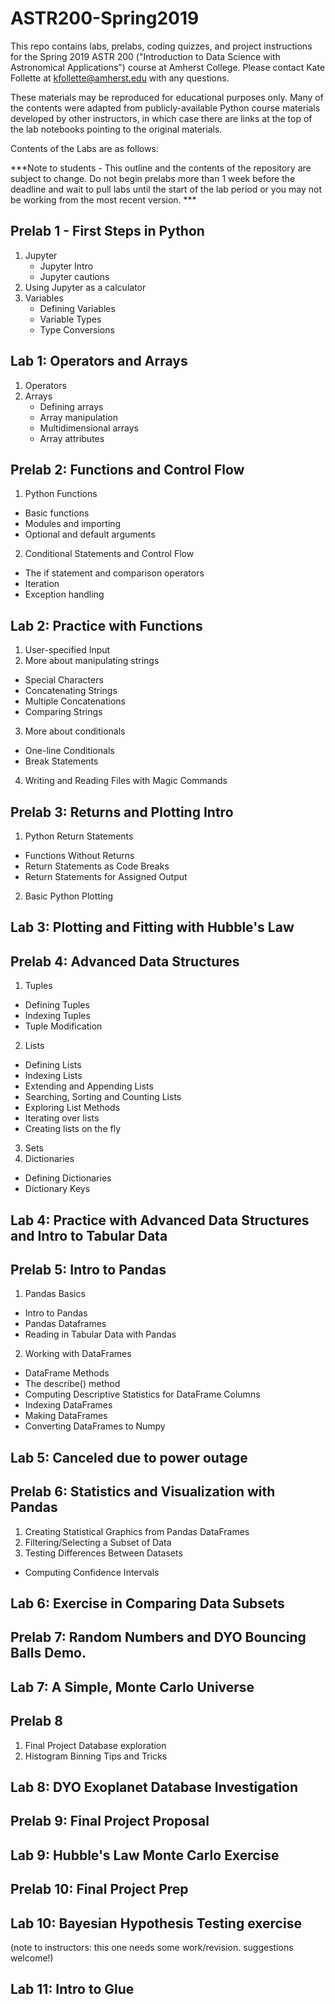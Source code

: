 # ASTR200-Spring2019

This repo contains labs, prelabs, coding quizzes, and project instructions for the Spring 2019 ASTR 200 ("Introduction to Data Science with Astronomical Applications") course at Amherst College. Please contact Kate Follette at kfollette@amherst.edu with any questions. 

These materials may be reproduced for educational purposes only. Many of the contents were adapted from publicly-available Python course materials developed by other instructors, in which case there are links at the top of the lab notebooks pointing to the original materials.  

Contents of the Labs are as follows:

***Note to students - This outline and the contents of the repository are subject to change. Do not begin prelabs more than 1 week before the deadline and wait to pull labs until the start of the lab period or you may not be working from the most recent version. ***

## Prelab 1 -  First Steps in Python
1. Jupyter 
   * Jupyter Intro
   * Jupyter cautions
2. Using Jupyter as a calculator
3. Variables
   * Defining Variables
   * Variable Types
   * Type Conversions

## Lab 1: Operators and Arrays
1. Operators
2. Arrays
    * Defining arrays
    * Array manipulation
    * Multidimensional arrays
    * Array attributes
    
## Prelab 2: Functions and Control Flow
1. Python Functions
  * Basic functions
  * Modules and importing
  * Optional and default arguments
2. Conditional Statements and Control Flow
  * The if statement and comparison operators
  * Iteration
  * Exception handling
  
## Lab 2: Practice with Functions
1. User-specified Input
2. More about manipulating strings
  * Special Characters
  * Concatenating Strings
  * Multiple Concatenations
  * Comparing Strings
3. More about conditionals
  * One-line Conditionals
  * Break Statements
4. Writing and Reading Files with Magic Commands

## Prelab 3: Returns and Plotting Intro
1. Python Return Statements
  * Functions Without Returns
  * Return Statements as Code Breaks
  * Return Statements for Assigned Output
2. Basic Python Plotting

## Lab 3: Plotting and Fitting with Hubble's Law 

## Prelab 4: Advanced Data Structures
1. Tuples
  * Defining Tuples
  * Indexing Tuples
  * Tuple Modification
2. Lists
  * Defining Lists
  * Indexing Lists
  * Extending and Appending Lists
  * Searching, Sorting and Counting Lists
  * Exploring List Methods
  * Iterating over lists
  * Creating lists on the fly
3. Sets
4. Dictionaries
  * Defining Dictionaries
  * Dictionary Keys

## Lab 4: Practice with Advanced Data Structures and Intro to Tabular Data

## Prelab 5: Intro to Pandas
1. Pandas Basics
  * Intro to Pandas
  * Pandas Dataframes
  * Reading in Tabular Data with Pandas
2. Working with DataFrames
  * DataFrame Methods
  * The describe() method
  * Computing Descriptive Statistics for DataFrame Columns
  * Indexing DataFrames
  * Making DataFrames
  * Converting DataFrames to Numpy

## Lab 5: Canceled due to power outage

## Prelab 6: Statistics and Visualization with Pandas
1. Creating Statistical Graphics from Pandas DataFrames
2. Filtering/Selecting a Subset of Data
3. Testing Differences Between Datasets
  * Computing Confidence Intervals
  
## Lab 6: Exercise in Comparing Data Subsets

## Prelab 7: Random Numbers and DYO Bouncing Balls Demo.

## Lab 7: A Simple, Monte Carlo Universe

## Prelab 8
1. Final Project Database exploration
2. Histogram Binning Tips and Tricks

## Lab 8: DYO Exoplanet Database Investigation

## Prelab 9: Final Project Proposal

## Lab 9: Hubble's Law Monte Carlo Exercise

## Prelab 10: Final Project Prep

## Lab 10: Bayesian Hypothesis Testing exercise 
(note to instructors: this one needs some work/revision. suggestions welcome!)

## Lab 11: Intro to Glue



